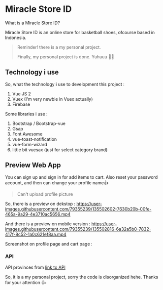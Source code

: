 # Miracle Store ID

What is a Miracle Store ID?

Miracle Store ID is an online store for basketball shoes, ofcourse based in Indonesia.

> Reminder! there is a my personal project.
>
> Finally, my personal project is done. Yuhuuu 🤸‍♂️

## Technology i use

So, what the technology i use to development this project :

1. Vue JS 2
2. Vuex (I'm very newbie in Vuex actually)
3. Firebase

Some libraries i use :

1. Bootstrap / Bootstrap-vue
2. Gsap
3. Font Awesome
4. vue-toast-notification
5. vue-form-wizard
6. little bit vuesax (just for select category brand)

## Preview Web App

You can sign up and sign in for add items to cart.
Also reset your password account, and then can change your profile name👍

> Can't upload profile picture

So, there is a preview on dekstop :
https://user-images.githubusercontent.com/79355239/135502602-7630b20b-00fe-465a-9a29-4e3710ac5656.mp4

And there is a preview on mobile version :
https://user-images.githubusercontent.com/79355239/135502816-6a32a5b0-7832-417f-8c52-1a0c621ef8aa.mp4

Screenshot on profile page and cart page :

<!--
![Screenshot 2021-09-30 235112](https://user-images.githubusercontent.com/79355239/135501458-0dc42b1b-44d5-48c8-95ba-21195571ed9d.jpg)
![Screenshot 2021-09-30 235215](https://user-images.githubusercontent.com/79355239/135501593-cb976a63-c14c-4be3-be90-0a294b062770.jpg) -->

### API

API provinces from [link to API](https://github.com/farizdotid/DAFTAR-API-LOKAL-INDONESIA)

So, it is a my personal project, sorry the code is disorganized hehe.
Thanks for your attention 👍
